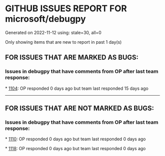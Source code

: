 
# GITHUB ISSUES REPORT FOR microsoft/debugpy


Generated on 2022-11-12 using: stale=30, all=0


Only showing items that are new to report in past 1 day(s)


## FOR ISSUES THAT ARE MARKED AS BUGS:


### Issues in debugpy that have comments from OP after last team response:


\* [1104](https://github.com/microsoft/debugpy/issues/1104 "Have to step multiple times when &quot;stepping in&quot; with justMyCode=true"): OP responded 0 days ago but team last responded 15 days ago

---

## FOR ISSUES THAT ARE NOT MARKED AS BUGS:


### Issues in debugpy that have comments from OP after last team response:


\* [1110](https://github.com/microsoft/debugpy/issues/1110 "still cant debug library even after set justMyCode to false"): OP responded 0 days ago but team last responded 0 days ago

\* [1118](https://github.com/microsoft/debugpy/issues/1118 "Python debugger does not attach to Azure function"): OP responded 0 days ago but team last responded 0 days ago
